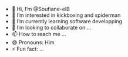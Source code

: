 - 👋 Hi, I’m @Soufiane-elB
- 👀 I’m interested in kickboxing and spiderman
- 🌱 I’m currently learning software developping
- 💞️ I’m looking to collaborate on ...
- 📫 How to reach me ...
- 😄 Pronouns: Him
- ⚡ Fun fact: ...

<!---
Soufiane-elB/Soufiane-elB is a ✨ special ✨ repository because its `README.md` (this file) appears on your GitHub profile.
You can click the Preview link to take a look at your changes.
--->
